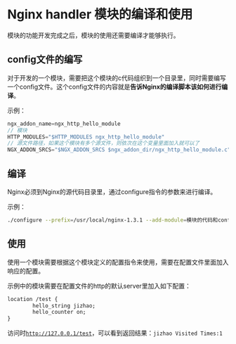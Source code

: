 # Nginx handler 模块的编译和使用

模块的功能开发完成之后，模块的使用还需要编译才能够执行。

## config文件的编写

对于开发的一个模块，需要把这个模块的c代码组织到一个目录里，同时需要编写一个config文件。这个config文件的内容就是**告诉Nginx的编译脚本该如何进行编译**。

示例：

```cpp
ngx_addon_name=ngx_http_hello_module
// 模块
HTTP_MODULES="$HTTP_MODULES ngx_http_hello_module"
// 源文件路径，如果这个模块有多个源文件，则依次在这个变量里面加入就可以了
NGX_ADDON_SRCS="$NGX_ADDON_SRCS $ngx_addon_dir/ngx_http_hello_module.c"
```

## 编译

Nginx必须到Nginx的源代码目录里，通过configure指令的参数来进行编译。

示例：

```bash
./configure --prefix=/usr/local/nginx-1.3.1 --add-module=模块的代码和config文件所在目录
```

## 使用

使用一个模块需要根据这个模块定义的配置指令来使用，需要在配置文件里面加入响应的配置。

示例中的模块需要在配置文件的http的默认server里加入如下配置：

```css
location /test {
        hello_string jizhao;
        hello_counter on;
}
```

访问时[`http://127.0.0.1/test`](http://127.0.0.1/test)，可以看到返回结果：`jizhao Visited Times:1`

